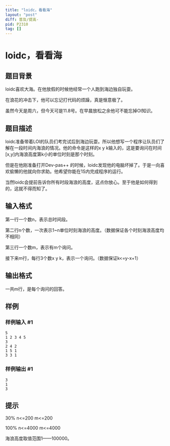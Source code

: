 ```yaml
---
title: "loidc，看看海"
layout: "post"
diff: 普及/提高-
pid: P2310
tag: []
---
```

# loidc，看看海
## 题目背景

loidc喜欢大海。在他放假的时候他经常一个人跑到海边独自玩耍。

在浪花的冲击下，他可以忘记打代码的烦躁，真是惬意极了。


虽然今天是周六，但今天可是11.8号。在早晨放松之余他可不能忘掉OI知识。

## 题目描述

loidc准备带着LOI的队员们考完试后到海边玩耍。所以他想写一个程序让队员们了解在一段时间内海浪的情况。他的命令是这样的x y k输入的，这是要询问在时间[x,y]内海浪高度第k小的单位时刻是那个时刻。

但是在他刚准备打开Dev-pas++ 的时候，loidc发现他的电脑坏掉了。于是一向喜欢偷懒的他就向你求助。他希望你能在1S内完成程序的运行。


当然loidc会提前告诉你所有时段海浪的高度，这点你放心。至于他是如何得到的，这就不得而知了。

## 输入格式

第一行一个数n，表示总时间段。

第二行n个数，一次表示1~n单位时刻海浪的高度。（数据保证各个时刻海浪高度均不相同）

第三行一个数m，表示有m个询问。

接下来m行，每行3个数x y k，表示一个询问。（数据保证k<=y-x+1）

## 输出格式

一共m行，是每个询问的回答。

## 样例

### 样例输入 #1
```
5
1 2 3 4 5
3
2 4 2
1 5 1
3 3 1

```
### 样例输出 #1
```
3
1
3

```
## 提示

30%   n<=200   m<=200

100%  n<=4000  m<=4000

海浪高度取值范围1——100000。

